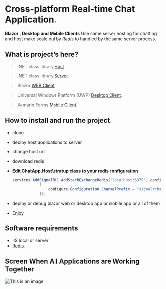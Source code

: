  # Cross-platform Real-time Chat Application.
  
 **Blazor , Desktop and Mobile Clients** Use same server hosting for chatting and host make scale out by _Redis_ to handled by the same server process.

 ## What is project's here?
 
> .NET class library [Host](https://github.com/ahmedmokhalaf/chat-application-with-signalr/tree/main/ChatApp.Host)

> .NET class library [Server](https://github.com/ahmedmokhalaf/chat-application-with-signalr/tree/main/ChatApp.Hubs).

> Blazor [WEB Client](https://github.com/ahmedmokhalaf/chat-application-with-signalr/tree/main/ChatApp.BlazorWeb).

> Universal Windows Platform (UWP) [Desktop Client](https://github.com/ahmedmokhalaf/chat-application-with-signalr/tree/main/ChatApp.UniversalWindows).

> Xamarin.Forms [Mobile Client](https://github.com/ahmedmokhalaf/chat-application-with-signalr/tree/main/ChatApp.XamarinForms).

## How to install and run the project.
- clone
- deploy host applications to server 
- change host url 
- download redis 
- **Edit ChatApp.Host\stratup class  to your redis configuration**

  ```csharp
  services.AddSignalR().AddStackExchangeRedis("localhost:6379", configure =>
              {
                  configure.Configuration.ChannelPrefix = "signalrchatapp";
              });
  ```
- deploy or debug blazor web or desktop app or mobile app or all of them
- Enjoy 

## Software requirements 
 - IIS local or server
 - [Redis](https://redis.io/).

## Screen When All Applications are Working Together
![This is an image](https://github.com/ahmedmokhalaf/chat-application-with-signalr/blob/main/ChatApp.gif?raw=true)

